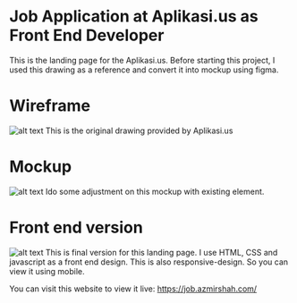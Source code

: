 # Job Application at Aplikasi.us as Front End Developer

This is the landing page for the Aplikasi.us. Before starting this project, I used this drawing as a reference and convert it into mockup using figma.
# Wireframe
![alt text](https://azmirshah.com/wp-content/uploads/2019/10/Wireframe.png)
This is the original drawing provided by Aplikasi.us

# Mockup
![alt text](https://azmirshah.com/wp-content/uploads/2019/10/Desktop-Version.png)
Ido some adjustment on this mockup with existing element.

# Front end version
![alt text](https://azmirshah.com/wp-content/uploads/2019/10/front-end.png)
This is final version for this landing page. I use HTML, CSS and javascript as a front end design. This is also responsive-design. So you can view it using mobile.

You can visit this website to view it live: https://job.azmirshah.com/

